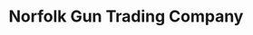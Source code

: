 ---
title: "Norfolk Gun Trading Company"
url: /hunstanton/norfolk-gun-trading-company/
shop: Waffen
---